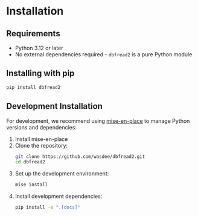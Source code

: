 # Installation

## Requirements

- Python 3.12 or later
- No external dependencies required - `dbfread2` is a pure Python module

## Installing with pip

```bash
pip install dbfread2
```

## Development Installation

For development, we recommend using [mise-en-place](https://mise.jdx.dev/) to manage Python versions and dependencies:

1. Install mise-en-place
2. Clone the repository:
   ```bash
   git clone https://github.com/wasdee/dbfread2.git
   cd dbfread2
   ```
3. Set up the development environment:
   ```bash
   mise install
   ```
4. Install development dependencies:
   ```bash
   pip install -e ".[docs]"
   ```
